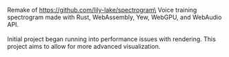 Remake of https://github.com/lily-lake/spectrogram\
Voice training spectrogram made with Rust, WebAssembly, Yew, WebGPU, and WebAudio API.\
\
Initial project began running into performance issues with rendering. This project aims to allow for more advanced visualization. 
